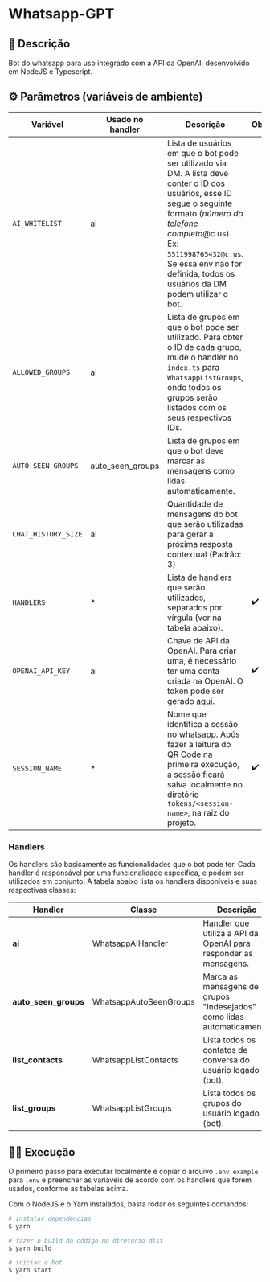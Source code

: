 # Whatsapp-GPT

## :scroll: Descrição

Bot do whatsapp para uso integrado com a API da OpenAI, desenvolvido em NodeJS e Typescript.

## :gear: Parâmetros (variáveis de ambiente)

| Variável | Usado no handler | Descrição | Obrigatório? |
| -------- | --------- | ----------- | ------------ |
| `AI_WHITELIST` | ai | Lista de usuários em que o bot pode ser utilizado via DM. A lista deve conter o ID dos usuários, esse ID segue o seguinte formato (*número do telefone completo*@c.us). Ex: `5511998765432@c.us`. Se essa env não for definida, todos os usuários da DM podem utilizar o bot. | |
| `ALLOWED_GROUPS` | ai  | Lista de grupos em que o bot pode ser utilizado. Para obter o ID de cada grupo, mude o handler no `index.ts` para `WhatsappListGroups`, onde todos os grupos serão listados com os seus respectivos IDs. | |
| `AUTO_SEEN_GROUPS` | auto_seen_groups | Lista de grupos em que o bot deve marcar as mensagens como lidas automaticamente. | |
| `CHAT_HISTORY_SIZE` | ai | Quantidade de mensagens do bot que serão utilizadas para gerar a próxima resposta contextual (Padrão: 3) | |
| `HANDLERS` | * | Lista de handlers que serão utilizados, separados por vírgula (ver na tabela abaixo). | :heavy_check_mark: |
| `OPENAI_API_KEY` | ai | Chave de API da OpenAI. Para criar uma, é necessário ter uma conta criada na OpenAI. O token pode ser gerado [aqui](https://beta.openai.com/account/api-keys). | :heavy_check_mark: |
| `SESSION_NAME` | * | Nome que identifica a sessão no whatsapp. Após fazer a leitura do QR Code na primeira execução, a sessão ficará salva localmente no diretório `tokens/<session-name>`, na raiz do projeto. | :heavy_check_mark: |

### Handlers

Os handlers são basicamente as funcionalidades que o bot pode ter. Cada handler é responsável por uma funcionalidade específica, e podem ser utilizados em conjunto. A tabela abaixo lista os handlers disponíveis e suas respectivas classes:

| Handler | Classe | Descrição |
| ------- | --------- | ----------- |
| **ai** | WhatsappAIHandler | Handler que utiliza a API da OpenAI para responder as mensagens. |
| **auto_seen_groups** | WhatsappAutoSeenGroups | Marca as mensagens de grupos "indesejados" como lidas automaticamente. |
| **list_contacts** | WhatsappListContacts | Lista todos os contatos de conversa do usuário logado (bot). |
| **list_groups** | WhatsappListGroups | Lista todos os grupos do usuário logado (bot). |

## :running_man: Execução

O primeiro passo para executar localmente é copiar o arquivo `.env.example` para `.env` e preencher as variáveis de acordo com os handlers que forem usados, conforme as tabelas acima.

Com o NodeJS e o Yarn instalados, basta rodar os seguintes comandos:

```bash
# instalar dependências
$ yarn

# fazer o build do código no diretório dist
$ yarn build

# iniciar o bot
$ yarn start
```
